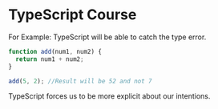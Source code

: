 # TypeScript Course


For Example: TypeScript will be able to catch the type error.
```ts
function add(num1, num2) {
  return num1 + num2;
}

add(5, 2); //Result will be 52 and not 7
```

TypeScript forces us to be more explicit about our intentions.
